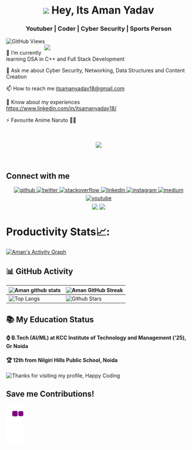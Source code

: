 <h1 align="center"><img src="https://emojis.slackmojis.com/emojis/images/1531849430/4246/blob-sunglasses.gif?1531849430" width="30"/> Hey, Its Aman Yadav</h1>
<h3 align="center">Youtuber | Coder | Cyber Security | Sports Person</h3>

![GitHub Views](https://komarev.com/ghpvc/?username=its-aman-yadav&color=0e75b6)
<img align="right" width="400" src="http://www.gifbay.com/gif/so_i_guess_this_is_my_day_since_netflix_released_the_whole_season_of_arrested_development-50749/">

🌱 I’m currently learning DSA in C++ and Full Stack Development

💬 Ask me about Cyber Security, Networking, Data Structures and Content Creation

📫 How to reach me itsamanyadav18@gmail.com

📄 Know about my experiences https://www.linkedin.com/in/itsamanyadav18/

⚡ Favourite Anime Naruto 🐱‍👤

<br>

<p align="center">
  <a href="https://skillicons.dev">
    <img src="https://skillicons.dev/icons?i=git,github, c, cpp, java, html, css, js, nodejs, ejs, express" />
  </a>
</p>

<br>

## Connect with me  
<div align="center">
<a href="https://github.com/https://github.com/Its-Aman-Yadav" target="_blank">
<img src=https://img.shields.io/badge/github-%2324292e.svg?&style=for-the-badge&logo=github&logoColor=white alt=github style="margin-bottom: 5px;" />
</a>
<a href="https://twitter.com/https://twitter.com/its_aman_yadav" target="_blank">
<img src=https://img.shields.io/badge/twitter-%2300acee.svg?&style=for-the-badge&logo=twitter&logoColor=white alt=twitter style="margin-bottom: 5px;" />
</a>
<a href="https://stackoverflow.com/users/https://stackoverflow.com/users/17930806/mr-aman-yadav" target="_blank">
<img src=https://img.shields.io/badge/stackoverflow-%23F28032.svg?&style=for-the-badge&logo=stackoverflow&logoColor=white alt=stackoverflow style="margin-bottom: 5px;" />
</a>
<a href="https://linkedin.com/in/ https://www.linkedin.com/in/itsamanyadav18/" target="_blank">
<img src=https://img.shields.io/badge/linkedin-%231E77B5.svg?&style=for-the-badge&logo=linkedin&logoColor=white alt=linkedin style="margin-bottom: 5px;" />
</a>
<a href="https://instagram.com/https://instagram.com/its_aman_yadav" target="_blank">
<img src=https://img.shields.io/badge/instagram-%23000000.svg?&style=for-the-badge&logo=instagram&logoColor=white alt=instagram style="margin-bottom: 5px;" />
</a>
<a href="https://medium.com/https://medium.com/@itsamanyadav" target="_blank">
<img src=https://img.shields.io/badge/medium-%23292929.svg?&style=for-the-badge&logo=medium&logoColor=white alt=medium style="margin-bottom: 5px;" />
</a>
<a href="https://www.youtube.com/user/https://www.youtube.com/channel/UCL2AcsXxoZtg9ooILUJDKOg" target="_blank">
<img src=https://img.shields.io/badge/youtube-%23EE4831.svg?&style=for-the-badge&logo=youtube&logoColor=white alt=youtube style="margin-bottom: 5px;" />
</a>  
</div>  
  
<div align="center">
            <a href="https://paypal.me/@itsamanyadav" target="_blank" style="display: inline-block;">
                <img
                    src="https://img.shields.io/badge/Donate-PayPal-blue.svg?style=flat-square&logo=paypal" 
                    align="center"
                />
            </a>
            <a href="https://www.buymeacoffee.com/itsamanyadv" target="_blank" style="display: inline-block;">
                <img
                    src="https://img.shields.io/badge/Donate-Buy%20Me%20A%20Coffee-orange.svg?style=flat-square&logo=buymeacoffee" 
                    align="center"
                />
            </a></div>
     
# Productivity Stats📈:
<a href="https://github.com/its-Aman-Yadav/github-readme-activity-graph"><img alt="Aman's Activity Graph" src="https://activity-graph.herokuapp.com/graph?username=Its-Aman-Yadav&bg_color=0D1117&color=5BCDEC&line=5BCDEC&point=FFFFFF&hide_border=true" /></a>



## 📊 GitHub Activity
| ![Aman github stats](https://github-readme-stats.vercel.app/api?username=its-aman-yadav&show_icons=true&theme=highcontrast) | ![Aman GitHub Streak](https://github-readme-streak-stats.herokuapp.com/?user=its-aman-yadav&theme=highcontrast)                                                                                                           |
| --------------------------------------------------------------------------------------------------------------------------------- | ----------------------------------------------------------------------------------------------------------------------------------------------------------------------------------------------------------------- |
| ![Top Langs](https://github-readme-stats.vercel.app/api/top-langs/?username=its-aman-yadav&langs_count=8&theme=highcontrast&layout=compact) | ![Github Stars](https://github-readme-stats.vercel.app/api?username=its-aman-yadav&show_icons=true&locale=en&count_private=true&hide_rank=true&custom_title=My%20GitHub%20Stats&disable_animations=true&theme=highcontrast) |


## 📚 My Education Status


<h4>⌚ B.Tech (AI/ML) at KCC Institute of Technology and Management ('25), Gr Noida </h4>
<h4>🏆 12th from Nilgiri Hills Public School, Noida </h4>


<img height="120" alt="Thanks for visiting my profile, Happy Coding" width="100%" src="https://github.com/dibyendu415/dibyendu415/blob/master/marquee.svg" />

## Save me Contributions!
![snake gif](https://github.com/Its-Aman-Yadav/Its-Aman-Yadav/blob/output/github-contribution-grid-snake.gif)

